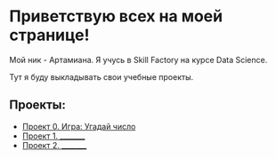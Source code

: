 # Приветствую всех на моей странице!
Мой ник - Артамиана. Я учусь в Skill Factory на курсе Data Science.

Тут я буду выкладывать свои учебные проекты.

## Проекты:
* [Проект 0. Игра: Угадай число](https://github.com/Artamiana/SkillFactory_data_science/tree/main/project_0)
* [Проект 1. _______](_______)
* [Проект 2. _______](_______)
